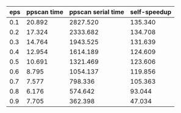 eps | ppscan time | ppscan serial time | self-speedup 
--- | --- | --- | ---
0.1 | 20.892 | 2827.520 | 135.340
0.2 | 17.324 | 2333.682 | 134.708
0.3 | 14.764 | 1943.525 | 131.639
0.4 | 12.954 | 1614.189 | 124.609
0.5 | 10.691 | 1321.469 | 123.606
0.6 | 8.795 | 1054.137 | 119.856
0.7 | 7.577 | 798.336 | 105.363
0.8 | 6.176 | 574.642 | 93.044
0.9 | 7.705 | 362.398 | 47.034
